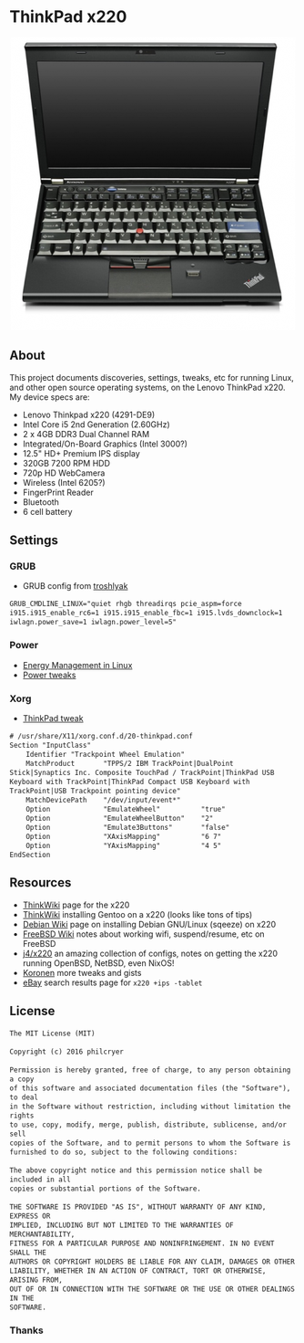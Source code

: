 # ThinkPad x220

<div align="center"><img src="/imgs/thinkpad-x220.png" alt="ThinkPadX220" border="0"></div>

## About

This project documents discoveries, settings, tweaks, etc for running Linux, and other open source operating systems, on the Lenovo ThinkPad x220. My device specs are:

* Lenovo Thinkpad x220 (4291-DE9)
* Intel Core i5 2nd Generation (2.60GHz)
* 2 x 4GB DDR3 Dual Channel RAM
* Integrated/On-Board Graphics (Intel 3000?)
* 12.5" HD+ Premium IPS display
* 320GB 7200 RPM HDD
* 720p HD WebCamera
* Wireless (Intel 6205?)
* FingerPrint Reader
* Bluetooth
* 6 cell battery

## Settings

### GRUB

* GRUB config from [troshlyak](https://troshlyak.wordpress.com/2011/11/18/thinkpad-x220-the-almost-perfect-setup-fedora-16/)

```
GRUB_CMDLINE_LINUX="quiet rhgb threadirqs pcie_aspm=force i915.i915_enable_rc6=1 i915.i915_enable_fbc=1 i915.lvds_downclock=1 iwlagn.power_save=1 iwlagn.power_level=5"
```

### Power

* [Energy Management in Linux](http://itgen.blogspot.com/2009/03/energy-management-in-linux.html) 
* [Power tweaks](https://www.phoronix.com/scan.php?page=article&item=intel_i915_power&num=1)

### Xorg

* [ThinkPad tweak](https://gist.github.com/Koronen/f95ff48d26f6d0c26023)

```
# /usr/share/X11/xorg.conf.d/20-thinkpad.conf
Section "InputClass"
    Identifier "Trackpoint Wheel Emulation"
    MatchProduct       "TPPS/2 IBM TrackPoint|DualPoint Stick|Synaptics Inc. Composite TouchPad / TrackPoint|ThinkPad USB Keyboard with TrackPoint|ThinkPad Compact USB Keyboard with TrackPoint|USB Trackpoint pointing device"
    MatchDevicePath    "/dev/input/event*"
    Option             "EmulateWheel"          "true"
    Option             "EmulateWheelButton"    "2"
    Option             "Emulate3Buttons"       "false"
    Option             "XAxisMapping"          "6 7"
    Option             "YAxisMapping"          "4 5"
EndSection
```

## Resources

* [ThinkWiki](www.thinkwiki.org/wiki/Category:X220) page for the x220
* [ThinkWiki](http://www.thinkwiki.org/wiki/Installing_Gentoo_on_a_ThinkPad_X220) installing Gentoo on a x220 (looks like tons of tips)
* [Debian Wiki](https://wiki.debian.org/InstallingDebianOn/Thinkpad/X220/squeeze) page on installing Debian GNU/Linux (sqeeze) on x220
* [FreeBSD Wiki](https://forums.freebsd.org/threads/best-laptop-for-freebsd.50847/#post-284582) notes about working wifi, suspend/resume, etc on FreeBSD
* [j4/x220](https://github.com/j4/x220) an amazing collection of configs, notes on getting the x220 running OpenBSD, NetBSD, even NixOS!
* [Koronen](https://gist.github.com/Koronen/f95ff48d26f6d0c26023) more tweaks and gists
* [eBay](http://www.ebay.com/sch/i.html?x220+%2Bips+-tablet.TRS1&_nkw=x220+%2Bips+-tablet&_sacat=0) search results page for `x220 +ips -tablet`


## License

```
The MIT License (MIT)

Copyright (c) 2016 philcryer

Permission is hereby granted, free of charge, to any person obtaining a copy
of this software and associated documentation files (the "Software"), to deal
in the Software without restriction, including without limitation the rights
to use, copy, modify, merge, publish, distribute, sublicense, and/or sell
copies of the Software, and to permit persons to whom the Software is
furnished to do so, subject to the following conditions:

The above copyright notice and this permission notice shall be included in all
copies or substantial portions of the Software.

THE SOFTWARE IS PROVIDED "AS IS", WITHOUT WARRANTY OF ANY KIND, EXPRESS OR
IMPLIED, INCLUDING BUT NOT LIMITED TO THE WARRANTIES OF MERCHANTABILITY,
FITNESS FOR A PARTICULAR PURPOSE AND NONINFRINGEMENT. IN NO EVENT SHALL THE
AUTHORS OR COPYRIGHT HOLDERS BE LIABLE FOR ANY CLAIM, DAMAGES OR OTHER
LIABILITY, WHETHER IN AN ACTION OF CONTRACT, TORT OR OTHERWISE, ARISING FROM,
OUT OF OR IN CONNECTION WITH THE SOFTWARE OR THE USE OR OTHER DEALINGS IN THE
SOFTWARE.
```

### Thanks
